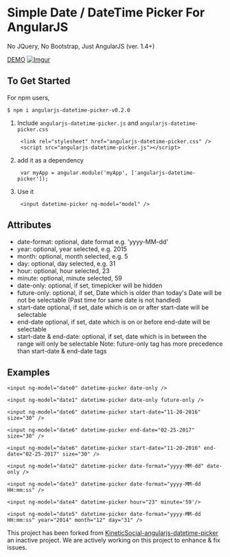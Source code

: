 Simple Date / DateTime Picker For AngularJS
===========================================

No JQuery, No Bootstrap, Just AngularJS (ver. 1.4+)

[DEMO](https://rawgit.com/mani-s17/angularjs-datetime-picker/master/index.html)
[![Imgur](http://i.imgur.com/UJfYMN6.png?1)](https://rawgit.com/mani-s17/angularjs-datetime-picker/master/index.html)

To Get Started
--------------

For npm users,

  `$ npm i angularjs-datetime-picker-v0.2.0`

1. Include `angularjs-datetime-picker.js` and `angularjs-datetime-picker.css`

        <link rel="stylesheet" href="angularjs-datetime-picker.css" />
        <script src="angularjs-datetime-picker.js"></script>

2. add it as a dependency

        var myApp = angular.module('myApp', ['angularjs-datetime-picker']);

3. Use it

        <input datetime-picker ng-model="model" />

Attributes
------------

  -  date-format: optional, date format e.g. 'yyyy-MM-dd'
  -  year: optional, year selected, e.g. 2015
  -  month: optional, month selected, e.g. 5
  -  day: optional, day selected, e.g. 31
  -  hour: optional, hour selected, 23
  -  minute: optional, minute selected, 59
  -  date-only: optional, if set, timepicker will be hidden
  -  future-only: optional, if set, Date which is older than today's Date will be not be selectable (Past time for same date is not handled)
  -  start-date optional, if set, date which is on or after start-date will be selectable
  -  end-date optional, if set, date which is on or before end-date will be selectable
  -  start-date & end-date: optional, if set, date which is in between the range will only be selectable
  Note:
  future-only tag has more precedence than start-date & end-date tags

Examples
--------

    <input ng-model="date0" datetime-picker date-only />

    <input ng-model="date1" datetime-picker date-only future-only />

    <input ng-model="date6" datetime-picker start-date="11-20-2016" size="30" />

    <input ng-model="date6" datetime-picker end-date="02-25-2017" size="30" />

    <input ng-model="date6" datetime-picker start-date="11-20-2016" end-date="02-25-2017" size="30" />

    <input ng-model="date2" datetime-picker date-format="yyyy-MM-dd" date-only />

    <input ng-model="date3" datetime-picker date-format="yyyy-MM-dd HH:mm:ss" />

    <input ng-model="date4" datetime-picker hour="23" minute='59'/>

    <input ng-model="date5" datetime-picker date-format="yyyy-MM-dd HH:mm:ss" year="2014" month="12" day="31" />


This project has been forked from [KineticSocial-angularjs-datetime-picker](https://github.com/kineticsocial/angularjs-datetime-picker) an inactive project.
We are actively working on this project to enhance & fix issues.
